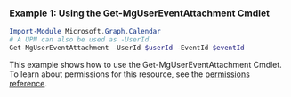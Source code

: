 ### Example 1: Using the Get-MgUserEventAttachment Cmdlet
```powershell
Import-Module Microsoft.Graph.Calendar
# A UPN can also be used as -UserId.
Get-MgUserEventAttachment -UserId $userId -EventId $eventId
```
This example shows how to use the Get-MgUserEventAttachment Cmdlet.
To learn about permissions for this resource, see the [permissions reference](/graph/permissions-reference).
